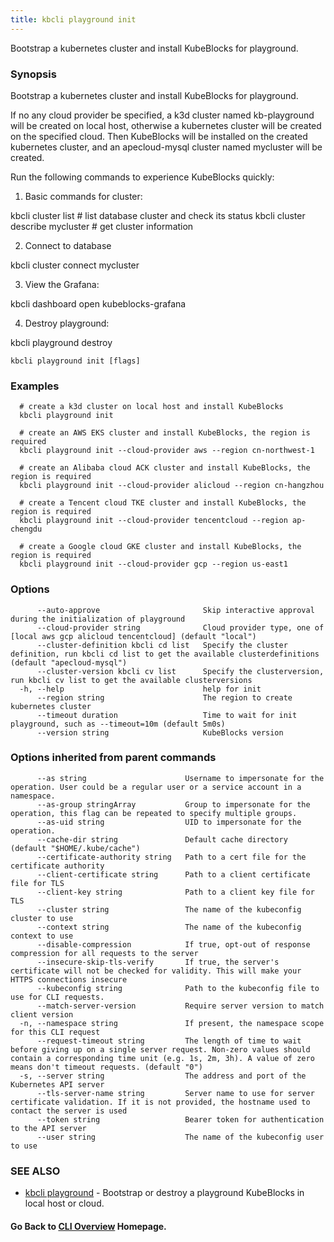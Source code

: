 ```yaml
---
title: kbcli playground init
---
```


Bootstrap a kubernetes cluster and install KubeBlocks for playground.

### Synopsis

Bootstrap a kubernetes cluster and install KubeBlocks for playground.

 If no any cloud provider be specified, a k3d cluster named kb-playground will be created on local host, otherwise a kubernetes cluster will be created on the specified cloud. Then KubeBlocks will be installed on the created kubernetes cluster, and an apecloud-mysql cluster named mycluster will be created.

Run the following commands to experience KubeBlocks quickly:

1. Basic commands for cluster:

  kbcli cluster list                     # list database cluster and check its status
  kbcli cluster describe mycluster       # get cluster information

2. Connect to database

  kbcli cluster connect mycluster
  
3. View the Grafana:

  kbcli dashboard open kubeblocks-grafana
	
4. Destroy playground:

  kbcli playground destroy



```
kbcli playground init [flags]
```

### Examples

```
  # create a k3d cluster on local host and install KubeBlocks
  kbcli playground init
  
  # create an AWS EKS cluster and install KubeBlocks, the region is required
  kbcli playground init --cloud-provider aws --region cn-northwest-1
  
  # create an Alibaba cloud ACK cluster and install KubeBlocks, the region is required
  kbcli playground init --cloud-provider alicloud --region cn-hangzhou
  
  # create a Tencent cloud TKE cluster and install KubeBlocks, the region is required
  kbcli playground init --cloud-provider tencentcloud --region ap-chengdu
  
  # create a Google cloud GKE cluster and install KubeBlocks, the region is required
  kbcli playground init --cloud-provider gcp --region us-east1
```

### Options

```
      --auto-approve                       Skip interactive approval during the initialization of playground
      --cloud-provider string              Cloud provider type, one of [local aws gcp alicloud tencentcloud] (default "local")
      --cluster-definition kbcli cd list   Specify the cluster definition, run kbcli cd list to get the available clusterdefinitions (default "apecloud-mysql")
      --cluster-version kbcli cv list      Specify the clusterversion, run kbcli cv list to get the available clusterversions
  -h, --help                               help for init
      --region string                      The region to create kubernetes cluster
      --timeout duration                   Time to wait for init playground, such as --timeout=10m (default 5m0s)
      --version string                     KubeBlocks version
```

### Options inherited from parent commands

```
      --as string                      Username to impersonate for the operation. User could be a regular user or a service account in a namespace.
      --as-group stringArray           Group to impersonate for the operation, this flag can be repeated to specify multiple groups.
      --as-uid string                  UID to impersonate for the operation.
      --cache-dir string               Default cache directory (default "$HOME/.kube/cache")
      --certificate-authority string   Path to a cert file for the certificate authority
      --client-certificate string      Path to a client certificate file for TLS
      --client-key string              Path to a client key file for TLS
      --cluster string                 The name of the kubeconfig cluster to use
      --context string                 The name of the kubeconfig context to use
      --disable-compression            If true, opt-out of response compression for all requests to the server
      --insecure-skip-tls-verify       If true, the server's certificate will not be checked for validity. This will make your HTTPS connections insecure
      --kubeconfig string              Path to the kubeconfig file to use for CLI requests.
      --match-server-version           Require server version to match client version
  -n, --namespace string               If present, the namespace scope for this CLI request
      --request-timeout string         The length of time to wait before giving up on a single server request. Non-zero values should contain a corresponding time unit (e.g. 1s, 2m, 3h). A value of zero means don't timeout requests. (default "0")
  -s, --server string                  The address and port of the Kubernetes API server
      --tls-server-name string         Server name to use for server certificate validation. If it is not provided, the hostname used to contact the server is used
      --token string                   Bearer token for authentication to the API server
      --user string                    The name of the kubeconfig user to use
```

### SEE ALSO

* [kbcli playground](kbcli_playground.md)	 - Bootstrap or destroy a playground KubeBlocks in local host or cloud.

#### Go Back to [CLI Overview](cli.md) Homepage.

